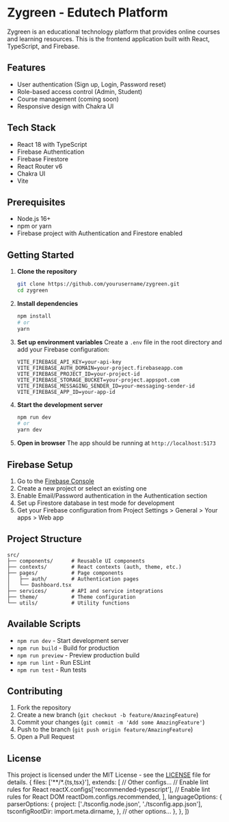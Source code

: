 # Zygreen - Edutech Platform

Zygreen is an educational technology platform that provides online courses and learning resources. This is the frontend application built with React, TypeScript, and Firebase.

## Features

- User authentication (Sign up, Login, Password reset)
- Role-based access control (Admin, Student)
- Course management (coming soon)
- Responsive design with Chakra UI

## Tech Stack

- React 18 with TypeScript
- Firebase Authentication
- Firebase Firestore
- React Router v6
- Chakra UI
- Vite

## Prerequisites

- Node.js 16+
- npm or yarn
- Firebase project with Authentication and Firestore enabled

## Getting Started

1. **Clone the repository**
   ```bash
   git clone https://github.com/yourusername/zygreen.git
   cd zygreen
   ```

2. **Install dependencies**
   ```bash
   npm install
   # or
   yarn
   ```

3. **Set up environment variables**
   Create a `.env` file in the root directory and add your Firebase configuration:
   ```env
   VITE_FIREBASE_API_KEY=your-api-key
   VITE_FIREBASE_AUTH_DOMAIN=your-project.firebaseapp.com
   VITE_FIREBASE_PROJECT_ID=your-project-id
   VITE_FIREBASE_STORAGE_BUCKET=your-project.appspot.com
   VITE_FIREBASE_MESSAGING_SENDER_ID=your-messaging-sender-id
   VITE_FIREBASE_APP_ID=your-app-id
   ```

4. **Start the development server**
   ```bash
   npm run dev
   # or
   yarn dev
   ```

5. **Open in browser**
   The app should be running at `http://localhost:5173`

## Firebase Setup

1. Go to the [Firebase Console](https://console.firebase.google.com/)
2. Create a new project or select an existing one
3. Enable Email/Password authentication in the Authentication section
4. Set up Firestore database in test mode for development
5. Get your Firebase configuration from Project Settings > General > Your apps > Web app

## Project Structure

```
src/
├── components/      # Reusable UI components
├── contexts/        # React contexts (auth, theme, etc.)
├── pages/           # Page components
│   ├── auth/        # Authentication pages
│   └── Dashboard.tsx
├── services/        # API and service integrations
├── theme/           # Theme configuration
└── utils/           # Utility functions
```

## Available Scripts

- `npm run dev` - Start development server
- `npm run build` - Build for production
- `npm run preview` - Preview production build
- `npm run lint` - Run ESLint
- `npm run test` - Run tests

## Contributing

1. Fork the repository
2. Create a new branch (`git checkout -b feature/AmazingFeature`)
3. Commit your changes (`git commit -m 'Add some AmazingFeature'`)
4. Push to the branch (`git push origin feature/AmazingFeature`)
5. Open a Pull Request

## License

This project is licensed under the MIT License - see the [LICENSE](LICENSE) file for details.
  {
    files: ['**/*.{ts,tsx}'],
    extends: [
      // Other configs...
      // Enable lint rules for React
      reactX.configs['recommended-typescript'],
      // Enable lint rules for React DOM
      reactDom.configs.recommended,
    ],
    languageOptions: {
      parserOptions: {
        project: ['./tsconfig.node.json', './tsconfig.app.json'],
        tsconfigRootDir: import.meta.dirname,
      },
      // other options...
    },
  },
])
```

